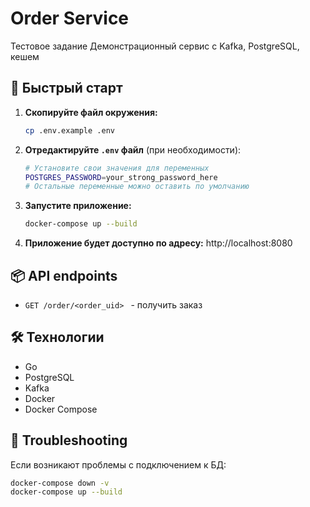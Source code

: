 # Order Service

Тестовое задание
Демонстрационный сервис с Kafka, PostgreSQL, кешем

## 🚀 Быстрый старт

1.  **Скопируйте файл окружения:**
    ```bash
    cp .env.example .env
    ```

2.  **Отредактируйте `.env` файл** (при необходимости):
    ```bash
    # Установите свои значения для переменных
    POSTGRES_PASSWORD=your_strong_password_here
    # Остальные переменные можно оставить по умолчанию
    ```

3.  **Запустите приложение:**
    ```bash
    docker-compose up --build
    ```

4.  **Приложение будет доступно по адресу:** http://localhost:8080

## 📦 API endpoints

- `GET /order/<order_uid> ` - получить заказ

## 🛠 Технологии

- Go
- PostgreSQL
- Kafka
- Docker
- Docker Compose

## 🐛 Troubleshooting

Если возникают проблемы с подключением к БД:
```bash
docker-compose down -v
docker-compose up --build